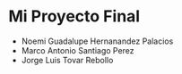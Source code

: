 # Mi Proyecto Final
- Noemi Guadalupe Hernanandez Palacios
- Marco Antonio Santiago Perez
- Jorge Luis Tovar Rebollo